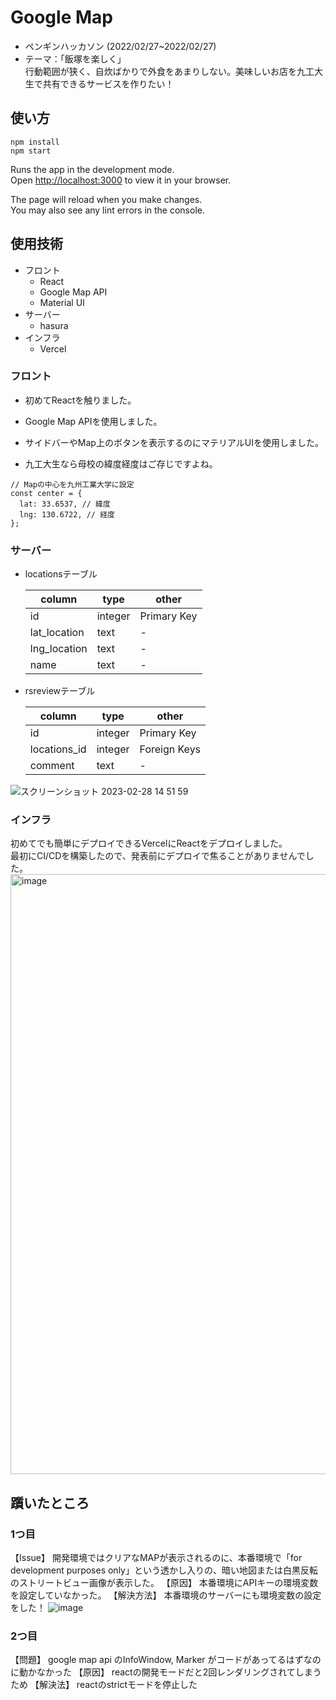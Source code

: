 # Google Map
- ペンギンハッカソン (2022/02/27~2022/02/27)  
- テーマ：「飯塚を楽しく」  
行動範囲が狭く、自炊ばかりで外食をあまりしない。美味しいお店を九工大生で共有できるサービスを作りたい！

## 使い方
```
npm install
npm start
```

Runs the app in the development mode.\
Open [http://localhost:3000](http://localhost:3000) to view it in your browser.

The page will reload when you make changes.\
You may also see any lint errors in the console.

## 使用技術
- フロント
  - React
  - Google Map API
  - Material UI
- サーバー
  - hasura
- インフラ
  - Vercel

### フロント
- 初めてReactを触りました。
- Google Map APIを使用しました。
- サイドバーやMap上のボタンを表示するのにマテリアルUIを使用しました。

- 九工大生なら母校の緯度経度はご存じですよね。
```
// Mapの中心を九州工業大学に設定
const center = {
  lat: 33.6537, // 緯度
  lng: 130.6722, // 経度
};
```

### サーバー
- locationsテーブル

  | column | type | other |
  | - | - | - |
  | id | integer | Primary Key |
  | lat_location | text | - |
  | lng_location | text | - |
  | name | text | - |

- rsreviewテーブル

  | column | type | other |
  | - | - | - |
  | id | integer | Primary Key |
  | locations_id | integer | Foreign Keys |
  | comment | text | - |
  
![スクリーンショット 2023-02-28 14 51 59](https://user-images.githubusercontent.com/89256544/221766034-6ce15ccb-35ac-4345-99a2-54a657acdf65.png)

### インフラ
初めてでも簡単にデプロイできるVercelにReactをデプロイしました。  
最初にCI/CDを構築したので、発表前にデプロイで焦ることがありませんでした。
<img width="960" alt="image" src="https://user-images.githubusercontent.com/121243826/221764288-d18c3526-3611-47da-afe1-8c5355fcb890.png">

## 躓いたところ
### 1つ目
【Issue】
開発環境ではクリアなMAPが表示されるのに、本番環境で「for development purposes only」という透かし入りの、暗い地図または白黒反転のストリートビュー画像が表示した。
【原因】
本番環境にAPIキーの環境変数を設定していなかった。
【解決方法】
本番環境のサーバーにも環境変数の設定をした！
![image](https://user-images.githubusercontent.com/121243826/221765456-8a6d45b4-cfd5-4cae-b395-de869b778490.png)


### 2つ目
【問題】
google map api のInfoWindow, Marker がコードがあってるはずなのに動かなかった
【原因】
reactの開発モードだと2回レンダリングされてしまうため
【解決法】
reactのstrictモードを停止した

